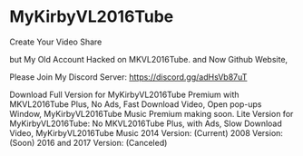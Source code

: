 # MyKirbyVL2016Tube
Create Your Video Share

but My Old Account Hacked on MKVL2016Tube.
and Now Github Website, 

Please Join My Discord Server:
https://discord.gg/adHsVb87uT

Download Full Version for MyKirbyVL2016Tube Premium with MKVL2016Tube Plus, No Ads, Fast Download Video, Open pop-ups Window, MyKirbyVL2016Tube Music Premium
making soon.
Lite Version for MyKirbyVL2016Tube: No MKVL2016Tube Plus, with Ads, Slow Download Video, MyKirbyVL2016Tube Music
2014 Version: (Current)
2008 Version: (Soon)
2016 and 2017 Version: (Canceled)
